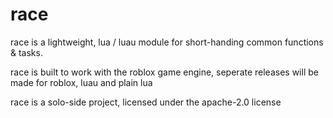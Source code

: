 # race
race is a lightweight, lua / luau module for short-handing common functions & tasks.

race is built to work with the roblox game engine, seperate releases will be made for roblox, luau and plain lua

race is a solo-side project, licensed under the apache-2.0 license 
